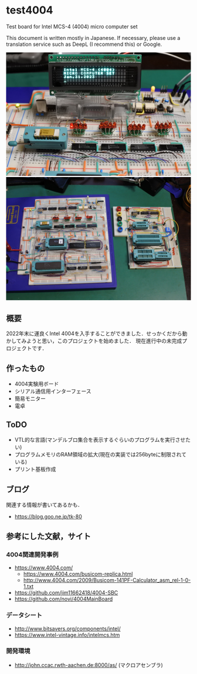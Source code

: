 # test4004
Test board for Intel MCS-4 (4004)  micro computer set

This document is written mostly in Japanese.
If necessary, please use a translation service such as DeepL (I recommend this) or Google.

![](images/title.jpg)
![](images/breadboard.jpg)

## 概要
2022年末に運良くIntel 4004を入手することができました．せっかくだから動かしてみようと思い，このプロジェクトを始めました．
現在進行中の未完成プロジェクトです．

## 作ったもの
- 4004実験用ボード
- シリアル通信用インターフェース
- 簡易モニター
- 電卓

## ToDO
- VTL的な言語(マンデルブロ集合を表示するぐらいのプログラムを実行させたい)
- プログラムメモリのRAM領域の拡大(現在の実装では256byteに制限されている)
- プリント基板作成

## ブログ
関連する情報が書いてあるかも．
- https://blog.goo.ne.jp/tk-80

## 参考にした文献，サイト
### 4004関連開発事例
- https://www.4004.com/
  - https://www.4004.com/busicom-replica.html
  - http://www.4004.com/2009/Busicom-141PF-Calculator_asm_rel-1-0-1.txt
- https://github.com/jim11662418/4004-SBC
- https://github.com/novi/4004MainBoard

### データシート
- http://www.bitsavers.org/components/intel/
- https://www.intel-vintage.info/intelmcs.htm

### 開発環境
- http://john.ccac.rwth-aachen.de:8000/as/ (マクロアセンブラ)
